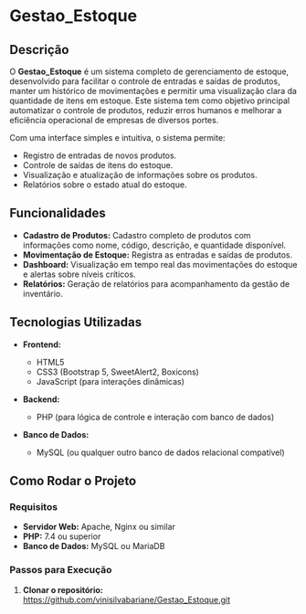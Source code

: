 # Gestao_Estoque

## Descrição

O **Gestao_Estoque** é um sistema completo de gerenciamento de estoque, desenvolvido para facilitar o controle de entradas e saídas de produtos, manter um histórico de movimentações e permitir uma visualização clara da quantidade de itens em estoque. Este sistema tem como objetivo principal automatizar o controle de produtos, reduzir erros humanos e melhorar a eficiência operacional de empresas de diversos portes.

Com uma interface simples e intuitiva, o sistema permite:
- Registro de entradas de novos produtos.
- Controle de saídas de itens do estoque.
- Visualização e atualização de informações sobre os produtos.
- Relatórios sobre o estado atual do estoque.

## Funcionalidades

- **Cadastro de Produtos:** Cadastro completo de produtos com informações como nome, código, descrição, e quantidade disponível.
- **Movimentação de Estoque:** Registra as entradas e saídas de produtos.
- **Dashboard:** Visualização em tempo real das movimentações do estoque e alertas sobre níveis críticos.
- **Relatórios:** Geração de relatórios para acompanhamento da gestão de inventário.

## Tecnologias Utilizadas

- **Frontend:**  
  - HTML5
  - CSS3 (Bootstrap 5, SweetAlert2, Boxicons)
  - JavaScript (para interações dinâmicas)
  
- **Backend:**  
  - PHP (para lógica de controle e interação com banco de dados)

- **Banco de Dados:**  
  - MySQL (ou qualquer outro banco de dados relacional compatível)


## Como Rodar o Projeto

### Requisitos

- **Servidor Web:** Apache, Nginx ou similar
- **PHP:** 7.4 ou superior
- **Banco de Dados:** MySQL ou MariaDB

### Passos para Execução

1. **Clonar o repositório:**
https://github.com/vinisilvabariane/Gestao_Estoque.git
   ```bash
